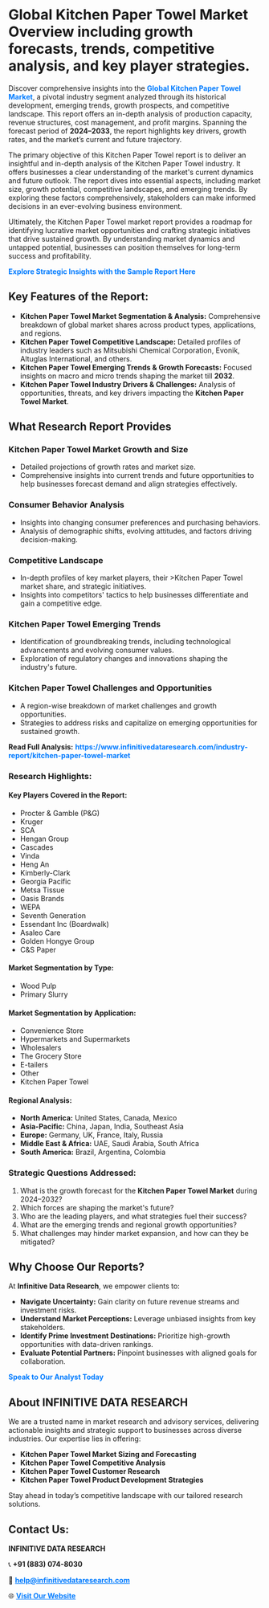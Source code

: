<h1>Global Kitchen Paper Towel Market Overview including growth forecasts, trends, competitive analysis, and key player strategies.</h1>
<p>
Discover comprehensive insights into the 
<a href="https://www.infinitivedataresearch.com/industry-report/kitchen-paper-towel-market" rel="dofollow" style="color: #007BFF; text-decoration: none;"><strong>Global Kitchen Paper Towel Market</strong></a>, a pivotal industry segment analyzed through its historical development, emerging trends, growth prospects, and competitive landscape. This report offers an in-depth analysis of production capacity, revenue structures, cost management, and profit margins. Spanning the forecast period of <strong>2024–2033</strong>, the report highlights key drivers, growth rates, and the market’s current and future trajectory.
</p>
<p>
The primary objective of this Kitchen Paper Towel report is to deliver an insightful and in-depth analysis of the Kitchen Paper Towel industry. It offers businesses a clear understanding of the market's current dynamics and future outlook. The report dives into essential aspects, including market size, growth potential, competitive landscapes, and emerging trends. By exploring these factors comprehensively, stakeholders can make informed decisions in an ever-evolving business environment.
</p>
<p>
Ultimately, the Kitchen Paper Towel market report provides a roadmap for identifying lucrative market opportunities and crafting strategic initiatives that drive sustained growth. By understanding market dynamics and untapped potential, businesses can position themselves for long-term success and profitability.
</p>
<p>
<a href="https://www.infinitivedataresearch.com/request-sample/reportId=111520" style="color: #007BFF; text-decoration: none;"><strong>Explore Strategic Insights with the Sample Report Here</strong></a>
</p>

<h2>Key Features of the Report:</h2>
<ul>
<li><strong>Kitchen Paper Towel Market Segmentation & Analysis:</strong> Comprehensive breakdown of global market shares across product types, applications, and regions.</li>
<li><strong>Kitchen Paper Towel Competitive Landscape:</strong> Detailed profiles of industry leaders such as Mitsubishi Chemical Corporation, Evonik, Altuglas International, and others.</li>
<li><strong>Kitchen Paper Towel Emerging Trends & Growth Forecasts:</strong> Focused insights on macro and micro trends shaping the market till <strong>2032</strong>.</li>
<li><strong>Kitchen Paper Towel Industry Drivers & Challenges:</strong> Analysis of opportunities, threats, and key drivers impacting the <strong>Kitchen Paper Towel Market</strong>.</li>
</ul>

<h2>What Research Report Provides</h2>
<h3>Kitchen Paper Towel Market Growth and Size</h3>
<ul>
<li>Detailed projections of growth rates and market size.</li>
<li>Comprehensive insights into current trends and future opportunities to help businesses forecast demand and align strategies effectively.</li>
</ul>

<h3>Consumer Behavior Analysis</h3>
<ul>
<li>Insights into changing consumer preferences and purchasing behaviors.</li>
<li>Analysis of demographic shifts, evolving attitudes, and factors driving decision-making.</li>
</ul>

<h3>Competitive Landscape</h3>
<ul>
<li>In-depth profiles of key market players, their >Kitchen Paper Towel market share, and strategic initiatives.</li>
<li>Insights into competitors' tactics to help businesses differentiate and gain a competitive edge.</li>
</ul>

<h3>Kitchen Paper Towel Emerging Trends</h3>
<ul>
<li>Identification of groundbreaking trends, including technological advancements and evolving consumer values.</li>
<li>Exploration of regulatory changes and innovations shaping the industry's future.</li>
</ul>

<h3>Kitchen Paper Towel Challenges and Opportunities</h3>
<ul>
<li>A region-wise breakdown of market challenges and growth opportunities.</li>
<li>Strategies to address risks and capitalize on emerging opportunities for sustained growth.</li>
</ul>
<p><strong>Read Full Analysis:</strong> <a href="https://www.infinitivedataresearch.com/industry-report/kitchen-paper-towel-market" rel="dofollow" style="color: #007BFF; text-decoration: none;"><strong>https://www.infinitivedataresearch.com/industry-report/kitchen-paper-towel-market</strong></a></p>
<h3>Research Highlights:</h3>
<h4>Key Players Covered in the Report:</h4>
<ul><li>Procter &amp; Gamble (P&amp;G)</li><li>Kruger</li><li>SCA</li><li>Hengan Group</li><li>Cascades</li><li>Vinda</li><li>Heng An</li><li>Kimberly-Clark</li><li>Georgia Pacific</li><li>Metsa Tissue</li><li>Oasis Brands</li><li>WEPA</li><li>Seventh Generation</li><li>Essendant Inc (Boardwalk)</li><li>Asaleo Care</li><li>Golden Hongye Group</li><li>C&amp;S Paper</li></ul>
<h4>Market Segmentation by Type:</h4>
<ul><li>Wood Pulp</li><li>Primary Slurry</li></ul>
<h4>Market Segmentation by Application:</h4>
<ul><li>Convenience Store</li><li>Hypermarkets and Supermarkets</li><li>Wholesalers</li><li>The Grocery Store</li><li>E-tailers</li><li>Other</li><li>Kitchen Paper Towel</li></ul>

<h4>Regional Analysis:</h4>
<ul>
<li><strong>North America:</strong> United States, Canada, Mexico</li>
<li><strong>Asia-Pacific:</strong> China, Japan, India, Southeast Asia</li>
<li><strong>Europe:</strong> Germany, UK, France, Italy, Russia</li>
<li><strong>Middle East & Africa:</strong> UAE, Saudi Arabia, South Africa</li>
<li><strong>South America:</strong> Brazil, Argentina, Colombia</li>
</ul>

<h3>Strategic Questions Addressed:</h3>
<ol>
<li>What is the growth forecast for the <strong>Kitchen Paper Towel Market</strong> during 2024–2032?</li>
<li>Which forces are shaping the market's future?</li>
<li>Who are the leading players, and what strategies fuel their success?</li>
<li>What are the emerging trends and regional growth opportunities?</li>
<li>What challenges may hinder market expansion, and how can they be mitigated?</li>
</ol>

<h2>Why Choose Our Reports?</h2>
<p>At <strong>Infinitive Data Research</strong>, we empower clients to:</p>
<ul>
<li><strong>Navigate Uncertainty:</strong> Gain clarity on future revenue streams and investment risks.</li>
<li><strong>Understand Market Perceptions:</strong> Leverage unbiased insights from key stakeholders.</li>
<li><strong>Identify Prime Investment Destinations:</strong> Prioritize high-growth opportunities with data-driven rankings.</li>
<li><strong>Evaluate Potential Partners:</strong> Pinpoint businesses with aligned goals for collaboration.</li>
</ul>
<p><a href="https://www.infinitivedataresearch.com/industry-report/kitchen-paper-towel-market" rel="dofollow" style="color: #007BFF; text-decoration: none;"><strong>Speak to Our Analyst Today</strong></a></p>

<h2>About INFINITIVE DATA RESEARCH</h2>
<p>We are a trusted name in market research and advisory services, delivering actionable insights and strategic support to businesses across diverse industries. Our expertise lies in offering:</p>
<ul>
<li><strong>Kitchen Paper Towel Market Sizing and Forecasting</strong></li>
<li><strong>Kitchen Paper Towel Competitive Analysis</strong></li>
<li><strong>Kitchen Paper Towel Customer Research</strong></li>
<li><strong>Kitchen Paper Towel Product Development Strategies</strong></li>
</ul>
<p>Stay ahead in today’s competitive landscape with our tailored research solutions.</p>

<h2>Contact Us:</h2>
<p><strong>INFINITIVE DATA RESEARCH</strong></p>
<p>📞 <strong>+91 (883) 074-8030</strong></p>
<p>📧 <strong><a href="mailto:help@infinitivedataresearch.com" style="color: #007BFF;">help@infinitivedataresearch.com</a></strong></p>
<p>🌐 <strong><a href="https://www.infinitivedataresearch.com" rel="dofollow" style="color: #007BFF;">Visit Our Website</a></strong></p>